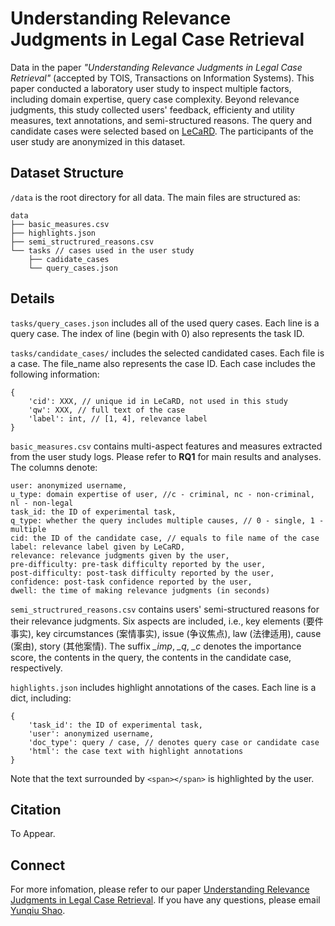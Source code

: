 # Understanding Relevance Judgments in Legal Case Retrieval

Data in the paper *"Understanding Relevance Judgments in Legal Case Retrieval"* (accepted by TOIS, Transactions on Information Systems).
This paper conducted a laboratory user study to inspect multiple factors, including domain expertise, query case complexity. Beyond relevance judgments, this study collected users' feedback, efficienty and utility measures, text annotations, and semi-structured reasons. The query and candidate cases were selected based on [LeCaRD](https://img.shields.io/github/license/myx666/LeCaRD). The participants of the user study are anonymized in this dataset.

## Dataset Structure

`/data` is the root directory for all data. The main files are structured as:

```
data
├── basic_measures.csv
├── highlights.json
├── semi_structrured_reasons.csv
└── tasks // cases used in the user study
    ├── cadidate_cases 
    └── query_cases.json
```

## Details

`tasks/query_cases.json` includes all of the used query cases. Each line is a query case. The index of line (begin with 0) also represents the task ID.

`tasks/candidate_cases/` includes the selected candidated cases. Each file is a case. The file_name also represents the case ID. Each case includes the following information:

```
{
    'cid': XXX, // unique id in LeCaRD, not used in this study
    'qw': XXX, // full text of the case
    'label': int, // [1, 4], relevance label
}
```

`basic_measures.csv` contains multi-aspect features and measures extracted from the user study logs. Please refer to **RQ1** for main results and analyses. The columns denote:

```
user: anonymized username, 
u_type: domain expertise of user, //c - criminal, nc - non-criminal, nl - non-legal
task_id: the ID of experimental task,
q_type: whether the query includes multiple causes, // 0 - single, 1 - multiple
cid: the ID of the candidate case, // equals to file name of the case
label: relevance label given by LeCaRD,
relevance: relevance judgments given by the user,
pre-difficulty: pre-task difficulty reported by the user,
post-difficulty: post-task difficulty reported by the user,
confidence: post-task confidence reported by the user,
dwell: the time of making relevance judgments (in seconds)
```

`semi_structrured_reasons.csv` contains users' semi-structured reasons for their relevance judgments. Six aspects are included, i.e., key elements (要件事实), key circumstances (案情事实), issue (争议焦点), law (法律适用), cause (案由), story (其他案情). The suffix *_imp*, *_q*, *_c* denotes the importance score, the contents in the query, the contents in the candidate case, respectively.

`highlights.json` includes highlight annotations of the cases. Each line is a dict, including:

```
{
    'task_id': the ID of experimental task,
    'user': anonymized username,
    'doc_type': query / case, // denotes query case or candidate case
    'html': the case text with highlight annotations
}
```
Note that the text surrounded by `<span></span>` is highlighted by the user. 

## Citation

To Appear.


## Connect

For more infomation, please refer to our paper [Understanding Relevance Judgments in Legal Case Retrieval](https://dl.acm.org/doi/pdf/10.1145/3569929). If you have any questions, please email [Yunqiu Shao](shaoyq18@mails.tsinghua.edu.cn). 

